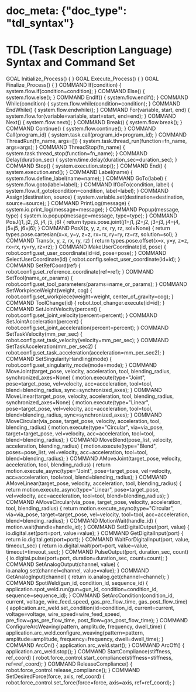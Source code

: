 # doc_meta: {"doc_type": "tdl_syntax"}
# TDL (Task Description Language) Syntax and Command Set

GOAL Initialize_Process()
{
}
GOAL Execute_Process()
{
}
GOAL Finalize_Process()
{
}
COMMAND If(condition) { system.flow.if(condition=condition); }
COMMAND Else() { system.flow.else(); }
COMMAND EndIf() { system.flow.endif(); }
COMMAND While(condition) { system.flow.while(condition=condition); }
COMMAND EndWhile() { system.flow.endwhile(); }
COMMAND For(variable, start, end) { system.flow.for(variable=variable, start=start, end=end); }
COMMAND Next() { system.flow.next(); }
COMMAND Break() { system.flow.break(); }
COMMAND Continue() { system.flow.continue(); }
COMMAND Call(program_id) { system.task.call(program_id=program_id); }
COMMAND ThreadRun(fn_name, args=[]) { system.task.thread_run(function=fn_name, args=args); }
COMMAND ThreadStop(fn_name) { system.task.thread_stop(function=fn_name); }
COMMAND Delay(duration_sec) { system.time.delay(duration_sec=duration_sec); }
COMMAND Stop() { system.execution.stop(); }
COMMAND End() { system.execution.end(); }
COMMAND Label(name) { system.flow.define_label(name=name); }
COMMAND GoTo(label) { system.flow.goto(label=label); }
COMMAND IfGoTo(condition, label) { system.flow.if_goto(condition=condition, label=label); }
COMMAND Assign(destination, source) { system.variable.set(destination=destination, source=source); }
COMMAND PrintLog(message) { system.io.print_log(message=message); }
COMMAND Popup(message, type) { system.io.popup(message=message, type=type); }
COMMAND PosJ(j1, j2, j3, j4, j5, j6) { return types.pose.joint(j1=j1, j2=j2, j3=j3, j4=j4, j5=j5, j6=j6); }
COMMAND PosX(x, y, z, rx, ry, rz, sol=None) { return types.pose.cartesian(x=x, y=y, z=z, rx=rx, ry=ry, rz=rz, solution=sol); }
COMMAND Trans(x, y, z, rx, ry, rz) { return types.pose.offset(x=x, y=y, z=z, rx=rx, ry=ry, rz=rz); }
COMMAND MakeUserCoordinate(id, pose) { robot.config.set_user_coordinate(id=id, pose=pose); }
COMMAND SelectUserCoordinate(id) { robot.config.select_user_coordinate(id=id); }
COMMAND SetRefCoord(ref) { robot.config.set_reference_coordinate(ref=ref); }
COMMAND SetTool(name_or_params) { robot.config.set_tool_parameters(params=name_or_params); }
COMMAND SetWorkpieceWeight(weight, cog) { robot.config.set_workpiece(weight=weight, center_of_gravity=cog); }
COMMAND ToolChange(id) { robot.tool_changer.execute(id=id); }
COMMAND SetJointVelocity(percent) { robot.config.set_joint_velocity(percent=percent); }
COMMAND SetJointAcceleration(percent) { robot.config.set_joint_acceleration(percent=percent); }
COMMAND SetTaskVelocity(mm_per_sec) { robot.config.set_task_velocity(velocity=mm_per_sec); }
COMMAND SetTaskAcceleration(mm_per_sec2) { robot.config.set_task_acceleration(acceleration=mm_per_sec2); }
COMMAND SetSingularityHandling(mode) { robot.config.set_singularity_mode(mode=mode); }
COMMAND MoveJoint(target_pose, velocity, acceleration, tool, blending_radius, synchronized_axes=None) { motion.execute(type="Joint", pose=target_pose, vel=velocity, acc=acceleration, tool=tool, blend=blending_radius, sync=synchronized_axes); }
COMMAND MoveLinear(target_pose, velocity, acceleration, tool, blending_radius, synchronized_axes=None) { motion.execute(type="Linear", pose=target_pose, vel=velocity, acc=acceleration, tool=tool, blend=blending_radius, sync=synchronized_axes); }
COMMAND MoveCircular(via_pose, target_pose, velocity, acceleration, tool, blending_radius) { motion.execute(type="Circular", via=via_pose, target=target_pose, vel=velocity, acc=acceleration, tool=tool, blend=blending_radius); }
COMMAND MoveBlend(pose_list, velocity, acceleration, blending_radius) { motion.execute(type="Blend", poses=pose_list, vel=velocity, acc=acceleration, tool=tool, blend=blending_radius); }
COMMAND AMoveJoint(target_pose, velocity, acceleration, tool, blending_radius) { return motion.execute_async(type="Joint", pose=target_pose, vel=velocity, acc=acceleration, tool=tool, blend=blending_radius); }
COMMAND AMoveLinear(target_pose, velocity, acceleration, tool, blending_radius) { return motion.execute_async(type="Linear", pose=target_pose, vel=velocity, acc=acceleration, tool=tool, blend=blending_radius); }
COMMAND AMoveCircular(via_pose, target_pose, velocity, acceleration, tool, blending_radius) { return motion.execute_async(type="Circular", via=via_pose, target=target_pose, vel=velocity, tool=tool, acc=acceleration, blend=blending_radius); }
COMMAND MotionWait(handle_id) { motion.wait(handle=handle_id); }
COMMAND SetDigitalOutput(port, value) { io.digital.set(port=port, value=value); }
COMMAND GetDigitalInput(port) { return io.digital.get(port=port); }
COMMAND WaitForDigitalInput(port, value, timeout_sec) { return io.digital.wait(port=port, value=value, timeout=timeout_sec); }
COMMAND PulseOutput(port, duration_sec, count) { io.digital.pulse(port=port, duration=duration_sec, count=count); }
COMMAND SetAnalogOutput(channel, value) { io.analog.set(channel=channel, value=value); }
COMMAND GetAnalogInput(channel) { return io.analog.get(channel=channel); }
COMMAND SpotWeld(gun_id, condition_id, sequence_id)    { application.spot_weld.run(gun=gun_id, condition=condition_id, sequence=sequence_id); }
COMMAND SetArcCondition(condition_id, current, voltage, wire_feed_speed, gas_pre_flow_time, gas_post_flow_time) { application.arc_weld.set_condition(id=condition_id, current=current, voltage=voltage, wire_speed=wire_feed_speed, pre_flow=gas_pre_flow_time, post_flow=gas_post_flow_time); }
COMMAND ConfigureArcWeaving(pattern, amplitude, frequency, dwell_time) { application.arc_weld.configure_weaving(pattern=pattern, amplitude=amplitude, frequency=frequency, dwell=dwell_time); }
COMMAND ArcOn() { application.arc_weld.start(); }
COMMAND ArcOff() { application.arc_weld.stop(); }
COMMAND StartCompliance(stiffness, ref_coord) { robot.force_control.start_compliance(stiffness=stiffness, ref=ref_coord); }
COMMAND ReleaseCompliance() { robot.force_control.release_compliance(); }
COMMAND SetDesiredForce(force, axis, ref_coord) { robot.force_control.set_force(force=force, axis=axis, ref=ref_coord); }